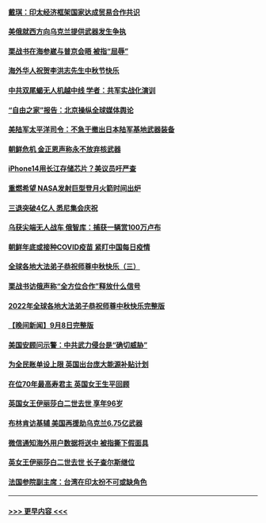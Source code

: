 #### [戴琪：印太经济框架国家达成贸易合作共识](../pages/prog202/a103523001.md?t=09100450) 
#### [美俄就西方向乌克兰提供武器发生争执](../pages/prog202/a103523024.md?t=09100450) 
#### [栗战书在海参崴与普京会晤 被指“屈辱”](../pages/prog202/a103522999.md?t=09100450) 
#### [海外华人祝贺李洪志先生中秋节快乐](../pages/prog202/a103522945.md?t=09100450) 
#### [中共双尾蝎无人机越中线 学者：共军实战化演训](../pages/prog202/a103522964.md?t=09100450) 
#### [“自由之家”报告：北京操纵全球媒体舆论](../pages/prog202/a103522952.md?t=09100450) 
#### [美陆军太平洋司令：不急于撤出日本陆军基地武器装备](../pages/prog202/a103522957.md?t=09100450) 
#### [朝鲜危机 金正恩声称永不放弃核武器](../pages/prog202/a103522956.md?t=09100450) 
#### [iPhone14用长江存储芯片？美议员吁严查](../pages/prog202/a103522859.md?t=09100450) 
#### [重燃希望 NASA发射巨型登月火箭时间出炉](../pages/prog202/a103522792.md?t=09100450) 
#### [三退突破4亿人 悉尼集会庆祝](../pages/prog202/a103522475.md?t=09100450) 
#### [乌获尖端无人战车 俄智库：捕获一辆赏100万卢布](../pages/prog202/a103522498.md?t=09100450) 
#### [朝鲜年底或接种COVID疫苗 紧盯中国每日疫情](../pages/prog202/a103522490.md?t=09100450) 
#### [全球各地大法弟子恭祝师尊中秋快乐（三）](../pages/prog202/a103522469.md?t=09100450) 
#### [栗战书访俄声称“全方位合作”释放什么信号](../pages/prog202/a103522401.md?t=09100450) 
#### [2022年全球各地大法弟子恭祝师尊中秋快乐完整版](../pages/prog202/a103521952.md?t=09100450) 
#### [【晚间新闻】9月8日完整版](../pages/prog202/a103521923.md?t=09100450) 
#### [美国安顾问示警：中共武力侵台是“确切威胁”](../pages/prog202/a103521922.md?t=09100450) 
#### [为全民账单设上限 英国出台庞大能源补贴计划](../pages/prog202/a103521801.md?t=09100450) 
#### [在位70年最高寿君主 英国女王生平回顾](../pages/prog202/a103521797.md?t=09100450) 
#### [英国女王伊丽莎白二世去世 享年96岁](../pages/prog202/a103521799.md?t=09100450) 
#### [布林肯访基辅 美国再援助乌克兰6.75亿武器](../pages/prog202/a103521575.md?t=09100450) 
#### [微信通知海外用户数据将送中 被指撕下假面具](../pages/prog202/a103521686.md?t=09100450) 
#### [英女王伊丽莎白二世去世 长子查尔斯继位](../pages/prog202/a103521544.md?t=09100450) 
#### [法国参院副主席：台湾在印太扮不可或缺角色](../pages/prog202/a103521571.md?t=09100450) 

----
#### [ >>> 更早内容 <<< ](../indexes/prog202-earlier.md)

